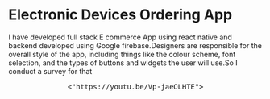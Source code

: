 # Electronic Devices Ordering App

I have developed full stack E commerce App using react native and backend developed using Google firebase.Designers are responsible for the overall style of the app, 
including things like the colour scheme, font selection, and the types of buttons and widgets the user will use.So I conduct a survey for that



<p align="center">
  <kbd>
<"https://youtu.be/Vp-jaeOLHTE">
  </kbd>
</p>
